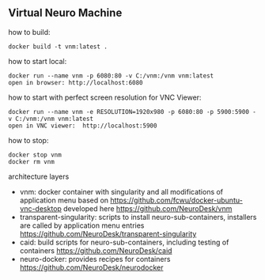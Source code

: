 ## Virtual Neuro Machine

how to build:
```
docker build -t vnm:latest . 
```

how to start local:
```
docker run --name vnm -p 6080:80 -v C:/vnm:/vnm vnm:latest 
open in browser: http://localhost:6080
```

how to start with perfect screen resolution for VNC Viewer:
```
docker run --name vnm -e RESOLUTION=1920x980 -p 6080:80 -p 5900:5900 -v C:/vnm:/vnm vnm:latest 
open in VNC viewer:  http://localhost:5900

```

how to stop:
```
docker stop vnm
docker rm vnm
```

architecture layers
- vnm: docker container with singularity and all modifications of application menu based on  https://github.com/fcwu/docker-ubuntu-vnc-desktop developed here https://github.com/NeuroDesk/vnm 
- transparent-singularity: scripts to install neuro-sub-containers, installers are called by application menu entries https://github.com/NeuroDesk/transparent-singularity
- caid: build scripts for neuro-sub-containers, including testing of containers https://github.com/NeuroDesk/caid
- neuro-docker: provides recipes for containers https://github.com/NeuroDesk/neurodocker

